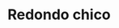 ---
title: Redondo chico
date: 
draft: false

# descripcion
description : Aro pasante de plata con marquesitas. 

materials: Plata 925

color: Plateado

dimensions: 0,8cm diam

code: 01-02-0363

type: "Aros"

categories: []

# Images
# first image will be shown in the product page
images:
  # - image: "images/path_to_image"
  # La ubicacion de las imagenes es imagenes/Aros/Aros.Marquesita/01-02-0363-redondo-chico
  - image: "./images/aros/marquesita/01-02-0363-redondo-chico_a.JPG"
  - image: "./images/aros/marquesita/01-02-0363-redondo-chico_b.JPG"
---